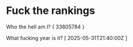 # Fuck the rankings

Who the hell am I?
{ 33805784 }

What fucking year is it?
[ 2025-05-31T21:40:00Z ]
